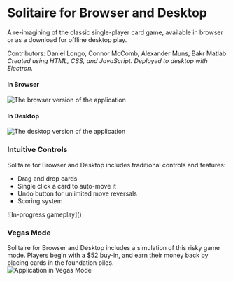 # Solitaire for Browser and Desktop
A re-imagining of the classic single-player card game, available in browser or as a download for offline desktop play.

Contributors: Daniel Longo, Connor McComb, Alexander Muns, Bakr Matlab
<br><em>Created using HTML, CSS, and JavaScript. Deployed to desktop with Electron.</em>

#### In Browser
![The browser version of the application]()

#### In Desktop
![The desktop version of the application]()

### Intuitive Controls
Solitaire for Browser and Desktop includes traditional controls and features:
<ul>
  <li>Drag and drop cards</li>
  <li>Single click a card to auto-move it</li>
  <li>Undo button for unlimited move reversals</li>
  <li>Scoring system</li>
</ul>
![In-progress gameplay]()

### Vegas Mode
Solitaire for Browser and Desktop includes a simulation of this risky game mode. Players begin with a $52 buy-in, and earn their money back by placing cards in the foundation piles.
<br>
![Application in Vegas Mode]()
